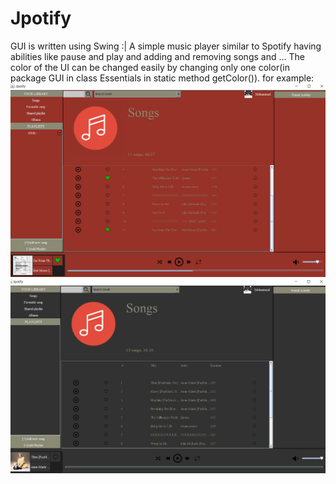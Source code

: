 # Jpotify
GUI is written using Swing :|
A simple music player similar to Spotify having abilities like pause and play and adding and removing songs and ... 
The color of the UI can be changed easily by changing only one color(in package GUI in class Essentials in static method getColor()).
for example:
![alt text](https://raw.githubusercontent.com/pwdz/Jpotify/master/Screenshot%20(191).png)
![alt text](https://raw.githubusercontent.com/pwdz/Jpotify/master/Screenshot%20(192).png)
